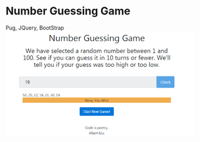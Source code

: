 Number Guessing Game
======================
Pug, JQuery, BootStrap
![](https://github.com/PoetLiu/web/blob/master/NumberGuessingGame/intro.png?raw=true)
